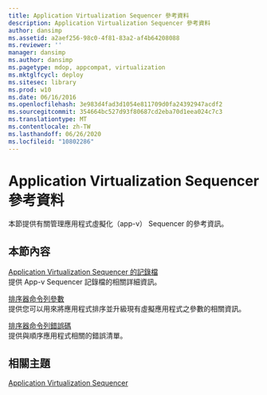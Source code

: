```yaml
---
title: Application Virtualization Sequencer 參考資料
description: Application Virtualization Sequencer 參考資料
author: dansimp
ms.assetid: a2aef256-98c0-4f81-83a2-af4b64208088
ms.reviewer: ''
manager: dansimp
ms.author: dansimp
ms.pagetype: mdop, appcompat, virtualization
ms.mktglfcycl: deploy
ms.sitesec: library
ms.prod: w10
ms.date: 06/16/2016
ms.openlocfilehash: 3e983d4fad3d1054e811709d0fa24392947acdf2
ms.sourcegitcommit: 354664bc527d93f80687cd2eba70d1eea024c7c3
ms.translationtype: MT
ms.contentlocale: zh-TW
ms.lasthandoff: 06/26/2020
ms.locfileid: "10802286"
---
```

# Application Virtualization Sequencer 參考資料


本節提供有關管理應用程式虛擬化（app-v） Sequencer 的參考資訊。

## 本節內容


<a href="" id="log-files-for-the-application-virtualization-sequencer"></a>[Application Virtualization Sequencer 的記錄檔](log-files-for-the-application-virtualization-sequencer.md)  
提供 App-v Sequencer 記錄檔的相關詳細資訊。

<a href="" id="sequencer-command-line-parameters"></a>[排序器命令列參數](sequencer-command-line-parameters.md)  
提供您可以用來將應用程式排序並升級現有虛擬應用程式之參數的相關資訊。

<a href="" id="sequencer-command-line-error-codes"></a>[排序器命令列錯誤碼](sequencer-command-line-error-codes.md)  
提供與順序應用程式相關的錯誤清單。

## 相關主題


[Application Virtualization Sequencer](application-virtualization-sequencer.md)

 

 





